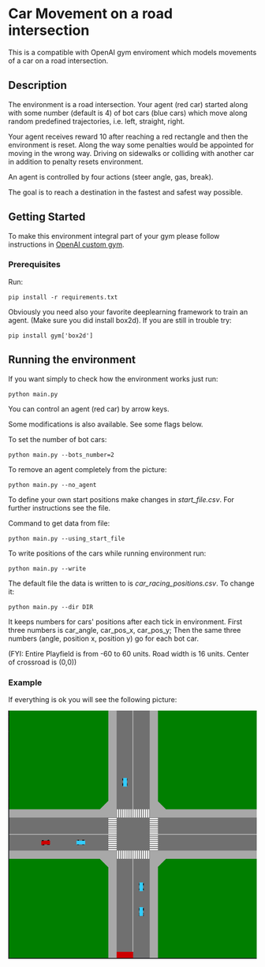 # Car Movement on a road intersection

This is a compatible with OpenAI gym enviroment which models movements of a car on a road intersection.

## Description

The environment is a road intersection. Your agent (red car) started along with some number (default is 4) of bot cars (blue cars) which move along random predefined trajectories, i.e. left, straight, right.

Your agent receives reward 10 after reaching a red rectangle and then the environment is reset.
Along the way some penalties would be appointed for moving in the wrong way.
Driving on sidewalks or colliding with another car in addition to penalty resets environment.

An agent is controlled by four actions (steer angle, gas, break).

The goal is to reach a destination in the fastest and safest way possible.

## Getting Started

To make this environment integral part of your gym please follow instructions in [OpenAI custom gym](https://github.com/openai/gym/tree/master/gym/envs#how-to-create-new-environments-for-gym).

### Prerequisites

Run:

```
pip install -r requirements.txt
```

Obviously you need also your favorite deeplearning framework to train an agent. (Make sure you did install box2d).
If you are still in trouble try:

```
pip install gym['box2d']
```

## Running the environment

If you want simply to check how the environment works just run:

```
python main.py
```

You can control an agent (red car) by arrow keys.

Some modifications is also available. See some flags below.

To set the number of bot cars:

```
python main.py --bots_number=2
```

To remove an agent completely from the picture:

```
python main.py --no_agent
```

To define your own start positions make changes in _start_file.csv_.
For further instructions see the file.

Command to get data from file:

```
python main.py --using_start_file
```

To write positions of the cars while running environment run:

```
python main.py --write
```

The default file the data is written to is _car_racing_positions.csv_.
To change it:

```
python main.py --dir DIR
```

It keeps numbers for cars' positions after each tick in environment.
First three numbers is car_angle, car_pos_x, car_pos_y;
Then the same three numbers (angle, position x, position y) go for each bot car.

(FYI: Entire Playfield is from -60 to 60 units. Road width is 16 units.
      Center of crossroad is (0,0))


### Example

If everything is ok you will see the following picture:

![initial state](car_crossing_4.png)
